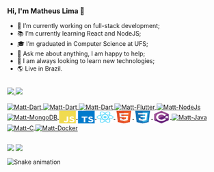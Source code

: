 ### Hi, I'm Matheus Lima 👋
- 💼 I’m currently working on full-stack development;
- 📚 I’m currently learning React and NodeJS;
- 🎓 I’m graduated in Computer Science at UFS;
- 💬 Ask me about anything, I am happy to help;
- 🔧 I am always looking to learn new technologies;
- 🌎 Live in Brazil.
## 
<div>
  <a href="https://github.com/matheus161">
  <img height="180em" src="https://github-readme-stats.vercel.app/api?username=matheus161&show_icons=true&theme=dracula&include_all_commits=true&count_private=true"/>
  <img height="180em" src="https://github-readme-stats.vercel.app/api/top-langs/?username=matheus161&layout=compact&langs_count=7&theme=dracula"/>
</div>

<div style="display: inline_block"><br>
  
  
  <img align="center" alt="Matt-Dart" height="30" width="40" src="https://cdn.jsdelivr.net/gh/devicons/devicon/icons/java/java-original.svg" />       
  <img align="center" alt="Matt-Dart" height="30" width="40" src="https://cdn.jsdelivr.net/gh/devicons/devicon/icons/spring/spring-original.svg" />       
  <img align="center" alt="Matt-Dart" height="30" width="40" src="https://cdn.jsdelivr.net/gh/devicons/devicon/icons/dart/dart-original.svg" />          
  <img align="center" alt="Matt-Flutter" height="30" width="40" src="https://cdn.jsdelivr.net/gh/devicons/devicon/icons/flutter/flutter-original.svg" />   
  <img align="center" alt="Matt-NodeJs" height="30" width="40" src="https://cdn.jsdelivr.net/gh/devicons/devicon/icons/nodejs/nodejs-original.svg" />  
  <img align="center" alt="Matt-MongoDB" height="30" width="40" src="https://cdn.jsdelivr.net/gh/devicons/devicon/icons/mongodb/mongodb-original.svg" />       
  <img align="center" alt="Matt-Js" height="30" width="40" src="https://raw.githubusercontent.com/devicons/devicon/master/icons/javascript/javascript-plain.svg">
  <img align="center" alt="Matt-Ts" height="30" width="40" src="https://raw.githubusercontent.com/devicons/devicon/master/icons/typescript/typescript-plain.svg">
  <img align="center" alt="Matt-React" height="30" width="40" src="https://raw.githubusercontent.com/devicons/devicon/master/icons/react/react-original.svg">
  <img align="center" alt="Matt-HTML" height="30" width="40" src="https://raw.githubusercontent.com/devicons/devicon/master/icons/html5/html5-original.svg">
  <img align="center" alt="Matt-CSS" height="30" width="40" src="https://raw.githubusercontent.com/devicons/devicon/master/icons/css3/css3-original.svg">
  <img align="center" alt="Matt-Csharp" height="30" width="40" src="https://raw.githubusercontent.com/devicons/devicon/master/icons/csharp/csharp-original.svg">
  <img align="center" alt="Matt-Java" height="30" width="40" src="https://cdn.jsdelivr.net/gh/devicons/devicon/icons/java/java-original.svg">
  <img align="center" alt="Matt-C" height="30" width="40" src="https://cdn.jsdelivr.net/gh/devicons/devicon/icons/c/c-original.svg">
  <img align="center" alt="Matt-Docker" height="30" width="40" src="https://cdn.jsdelivr.net/gh/devicons/devicon/icons/docker/docker-original.svg">
</div>

##
<div>
  <a href = "mailto:matheus.pinheiro@dcomp.ufs.br"><img src="https://img.shields.io/badge/Gmail-D14836?style=for-the-badge&logo=gmail&logoColor=white"></a>
  <a href="https://www.linkedin.com/in/matheus161/" target="_blank"><img src="https://img.shields.io/badge/-LinkedIn-%230077B5?style=for-the-badge&logo=linkedin&logoColor=white" target="_blank"></a> 
  
 ![Snake animation](https://github.com/matheus161/matheus161/blob/output/github-contribution-grid-snake.svg)
</div>
